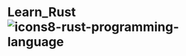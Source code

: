 # Learn_Rust ![icons8-rust-programming-language](https://github.com/user-attachments/assets/e8cb9d92-e7f0-4d5f-8a3e-4485259113e7)
